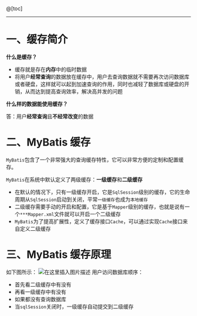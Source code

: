 ﻿@[toc]

----
# 一、缓存简介
**什么是缓存？**

- 缓存就是存在**内存**中的临时数据
- 将用户**经常查询**的数据放在缓存中，用户去查询数据就不需要再次访问数据库或者硬盘，这样就可以起到加速查询的作用，同时也减轻了数据库或硬盘的开销，从而达到提高查询效率，解决高并发的问题

**什么样的数据能使用缓存？**

答：用户**经常查询**且**不经常改变**的数据

# 二、MyBatis 缓存

`MyBatis`包含了一个非常强大的查询缓存特性，它可以非常方便的定制和配置缓存。

`MyBatis`在系统中默认定义了两级缓存：**一级缓存**和**二级缓存**

- 在默认的情况下，只有一级缓存开启，它是`SqlSession`级别的缓存，它的生命周期从`SqlSession`启动到关闭，平常`一级缓存`也成为`本地缓存`
- 二级缓存需要手动的开启和配置，它是基于`Mapper`级别的缓存，也就是说有一个`***Mapper.xml`文件就可以开启一个二级缓存
- `MyBatis`为了提高扩展性，定义了缓存接口`Cache`，可以通过实现`Cache`接口来自定义二级缓存

# 三、MyBatis 缓存原理
如下图所示：
![在这里插入图片描述](https://img-blog.csdnimg.cn/20210128170120431.png?x-oss-process=image/watermark,type_ZmFuZ3poZW5naGVpdGk,shadow_10,text_aHR0cHM6Ly9ibG9nLmNzZG4ubmV0L2xlc2lsZXFpbg==,size_16,color_FFFFFF,t_70)
用户访问数据库顺序：

- 首先看二级缓存中有没有
- 再看一级缓存中有没有
- 如果都没有查询数据库
- 当`sqlSession`关闭时，一级缓存自动提交到二级缓存
